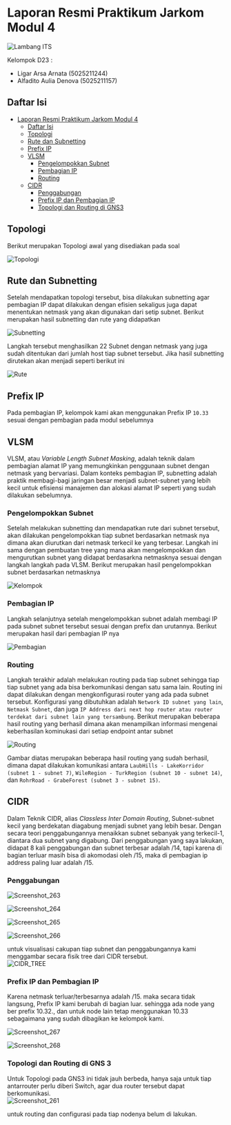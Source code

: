 # Laporan Resmi Praktikum Jarkom Modul 4

![Lambang ITS](https://www.its.ac.id/wp-content/uploads/2020/07/Lambang-ITS-2-320x320.png)

Kelompok D23 :

- Ligar Arsa Arnata (5025211244)
- Alfadito Aulia Denova (5025211157)

## Daftar Isi

- [Laporan Resmi Praktikum Jarkom Modul 4](#laporan-resmi-praktikum-jarkom-modul-4)
  - [Daftar Isi](#daftar-isi)
  - [Topologi](#topologi)
  - [Rute dan Subnetting](#rute-dan-subnetting)
  - [Prefix IP](#prefix-ip)
  - [VLSM](#vlsm)
    - [Pengelompokkan Subnet](#pengelompokkan-subnet)
    - [Pembagian IP](#pembagian-ip)
    - [Routing](#routing)
  - [CIDR](#cidr)
    - [Penggabungan](#penggabungan)
    - [Prefix IP dan Pembagian IP](#prefix-ip-dan-pembagian-ip)
    - [Topologi dan Routing di GNS3](#topologi-dan-routing-di-gns-3)

## Topologi

Berikut merupakan Topologi awal yang disediakan pada soal

![Topologi](https://cdn.discordapp.com/attachments/773324309020147732/1180687517050208266/Screenshot_2023-11-28_235649.png?ex=657e53f0&is=656bdef0&hm=61d60e053fc983fdb5cf7e3dda61106ddda7e89f5ab0ce51e205d5a8a9e72cd4&)

## Rute dan Subnetting

Setelah mendapatkan topologi tersebut, bisa dilakukan subnetting agar pembagian IP dapat dilakukan dengan efisien sekaligus juga dapat menentukan netmask yang akan digunakan dari setip subnet. Berikut merupakan hasil subnetting dan rute yang didapatkan

![Subnetting](https://cdn.discordapp.com/attachments/773324309020147732/1180688713508991037/image.png?ex=657e550d&is=656be00d&hm=f43acd03dbf8f96c02b2b2b678da13a2cd0b1629d6d7f72551ea9a124e78aca6&)

Langkah tersebut menghasilkan 22 Subnet dengan netmask yang juga sudah ditentukan dari jumlah host tiap subnet tersebut. Jika hasil subnetting dirutekan akan menjadi seperti berikut ini

![Rute](https://cdn.discordapp.com/attachments/773324309020147732/1180689146663161897/image.png?ex=657e5574&is=656be074&hm=fbda60adaa34c2305927392f29b7514f182e724492c3ecc67e451bb4dfe5fae2&)

## Prefix IP

Pada pembagian IP, kelompok kami akan menggunakan Prefix IP `10.33` sesuai dengan pembagian pada modul sebelumnya

## VLSM

VLSM, atau _Variable Length Subnet Masking_, adalah teknik dalam pembagian alamat IP yang memungkinkan penggunaan subnet dengan netmask yang bervariasi. Dalam konteks pembagian IP, subnetting adalah praktik membagi-bagi jaringan besar menjadi subnet-subnet yang lebih kecil untuk efisiensi manajemen dan alokasi alamat IP seperti yang sudah dilakukan sebelumnya.

### Pengelompokkan Subnet

Setelah melakukan subnetting dan mendapatkan rute dari subnet tersebut, akan dilakukan pengelompokkan tiap subnet berdasarkan netmask nya dimana akan diurutkan dari netmask terkecil ke yang terbesar. Langkah ini sama dengan pembuatan tree yang mana akan mengelompokkan dan mengurutkan subnet yang didapat berdasarkna netmasknya sesuai dengan langkah langkah pada VLSM. Berikut merupakan hasil pengelompokkan subnet berdasarkan netmasknya

![Kelompok](https://cdn.discordapp.com/attachments/773324309020147732/1180692210317000745/image.png?ex=657e584f&is=656be34f&hm=bc0074395dd9b717542467ce4de40a873add57f735638799b254524fd358ed8e&)

### Pembagian IP

Langkah selanjutnya setelah mengelompokkan subnet adalah membagi IP pada subnet subnet tersebut sesuai dengan prefix dan urutannya. Berikut merupakan hasil dari pembagian IP nya

![Pembagian](https://cdn.discordapp.com/attachments/773324309020147732/1180692671514279976/image.png?ex=657e58bd&is=656be3bd&hm=16dd4a3dbda8f4e47a44c6a349ca329d95f94b242aad3f05add6a743feddf0c7&)

### Routing

Langkah terakhir adalah melakukan routing pada tiap subnet sehingga tiap tiap subnet yang ada bisa berkomunikasi dengan satu sama lain. Routing ini dapat dilakukan dengan mengkonfigurasi router yang ada pada subnet tersebut. Konfigurasi yang dibutuhkan adalah `Network ID subnet yang lain`, `Netmask Subnet`, dan juga `IP Address dari next hop router atau router terdekat dari subnet lain yang tersambung`. Berikut merupakan beberapa hasil routing yang berhasil dimana akan menampilkan informasi mengenai keberhasilan kominukasi dari setiap endpoint antar subnet

![Routing](https://cdn.discordapp.com/attachments/773324309020147732/1180695109642244196/image.png?ex=657e5b02&is=656be602&hm=f49a64e19df1fd89d96883ac1a82a17e9c7f2a82aa036ba8f6f36ca3c1e83acd&)

Gambar diatas merupakan beberapa hasil routing yang sudah berhasil, dimana dapat dilakukan komunikasi antara `LaubHills - LakeKorridor (subnet 1 - subnet 7)`, `WileRegion - TurkRegion (subnet 10 - subnet 14)`, dan `RohrRoad - GrabeForest (subnet 3 - subnet 15)`.

## CIDR

Dalam Teknik CIDR, alias _Classless Inter Domain Routing_, Subnet-subnet kecil yang berdekatan diagabung menjadi subnet yang lebih besar. Dengan secara teori penggabungannya menaikkan subnet sebanyak yang terkecil-1, diantara dua subnet yang digabung. Dari penggabungan yang saya lakukan, didapat 8 kali penggabungan dan subnet terbesar adalah /14, tapi karena di bagian terluar masih bisa di akomodasi oleh /15, maka di pembagian ip address paling luar adalah /15.

### Penggabungan

![Screenshot_263](https://github.com/LigarArnata/Lapres-Jarkom-D23-2023/assets/89778375/fda073cd-6e52-44e1-9740-12faf4867906)

![Screenshot_264](https://github.com/LigarArnata/Lapres-Jarkom-D23-2023/assets/89778375/24d8f7d2-1298-4415-91e7-e6e9229aafca)

![Screenshot_265](https://github.com/LigarArnata/Lapres-Jarkom-D23-2023/assets/89778375/a7ca6e0d-b69d-40a5-9cab-927b64688977)

![Screenshot_266](https://github.com/LigarArnata/Lapres-Jarkom-D23-2023/assets/89778375/d53eb20c-707c-4663-a662-a30754e60436)

untuk visualisasi cakupan tiap subnet dan penggabungannya kami menggambar secara fisik tree dari CIDR tersebut. </br>
![CIDR_TREE](https://github.com/LigarArnata/Lapres-Jarkom-D23-2023/assets/89778375/a5652258-4587-4014-98ac-277ebfcee3c6)


### Prefix IP dan Pembagian IP

Karena netmask terluar/terbesarnya adalah /15. maka secara tidak langsung, Prefix IP kami berubah di bagian luar. sehingga ada node yang ber prefix 10.32., dan untuk node lain tetap menggunakan 10.33 sebagaimana yang sudah dibagikan ke kelompok kami.

![Screenshot_267](https://github.com/LigarArnata/Lapres-Jarkom-D23-2023/assets/89778375/dead14f6-af05-4852-b640-73d508ba7768)

![Screenshot_268](https://github.com/LigarArnata/Lapres-Jarkom-D23-2023/assets/89778375/a11faef9-6ab9-4101-be24-62681de1da04)

### Topologi dan Routing di GNS 3

Untuk Topologi pada GNS3 ini tidak jauh berbeda, hanya saja untuk tiap antarrouter perlu diberi Switch, agar dua router tersebut dapat berkomunikasi. </br>
![Screenshot_261](https://github.com/LigarArnata/Lapres-Jarkom-D23-2023/assets/89778375/0ed7f4ea-ee3e-4eb3-b095-310d9138f9e1)

untuk routing dan configurasi pada tiap nodenya belum di lakukan.





